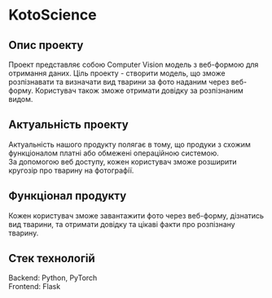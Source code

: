 # KotoScience

## Опис проекту
Проект представляє собою Computer Vision модель з веб-формою для отримання даних.
Ціль проекту - створити модель, що зможе розпізнавати та визначати вид тварини за фото
наданим через веб-форму. Користувач також зможе отримати довідку за розпізнаним видом.

## Актуальність проекту
Актуальність нашого продукту полягає в тому, що продуки з схожим функціоналом платні або обмежені операційною системою.  
За допомогою веб доступу, кожен користувач зможе розширити кругозір про тварину на фотографії.
## Функціонал продукту
Кожен користувач зможе завантажити фото через веб-форму, дізнатись вид тварини, та
отримати довідку та цікаві факти про розпізнану тварину. 

## Стек технологій
Backend: Python, PyTorch  
Frontend: Flask
